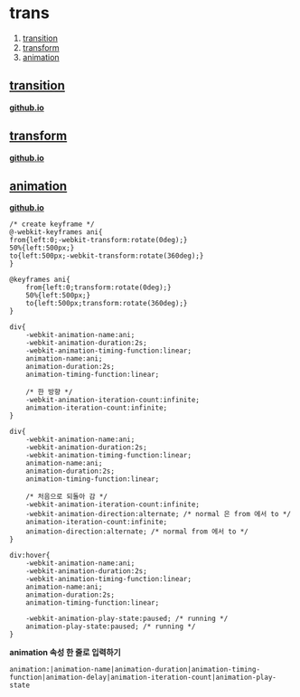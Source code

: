 # trans
1. [transition](#transition)
1. [transform](#transform)
1. [animation](#animation)

## <a href="#" name="transition">transition</a>
**[github.io](http://smilesol85.github.io/html-css/trans/transition.html "transition")**

## <a href="#" name="transform">transform</a>
**[github.io](http://smilesol85.github.io/html-css/trans/transform.html "transform")**

## <a href="#" name="animation">animation</a>
**[github.io](http://smilesol85.github.io/html-css/trans/animation.html "animation")**
    
    /* create keyframe */
    @-webkit-keyframes ani{
    from{left:0;-webkit-transform:rotate(0deg);}
    50%{left:500px;}
    to{left:500px;-webkit-transform:rotate(360deg);}
    }

    @keyframes ani{
        from{left:0;transform:rotate(0deg);}
        50%{left:500px;}
        to{left:500px;transform:rotate(360deg);}
    }

    div{
        -webkit-animation-name:ani;
        -webkit-animation-duration:2s;
        -webkit-animation-timing-function:linear;
        animation-name:ani;
        animation-duration:2s;
        animation-timing-function:linear;

        /* 한 방향 */
        -webkit-animation-iteration-count:infinite;
        animation-iteration-count:infinite;
    }

    div{
        -webkit-animation-name:ani;
        -webkit-animation-duration:2s;
        -webkit-animation-timing-function:linear;
        animation-name:ani;
        animation-duration:2s;
        animation-timing-function:linear;

        /* 처음으로 되돌아 감 */
        -webkit-animation-iteration-count:infinite;
        -webkit-animation-direction:alternate; /* normal 은 from 에서 to */
        animation-iteration-count:infinite;
        animation-direction:alternate; /* normal from 에서 to */
    }

    div:hover{
        -webkit-animation-name:ani;
        -webkit-animation-duration:2s;
        -webkit-animation-timing-function:linear;
        animation-name:ani;
        animation-duration:2s;
        animation-timing-function:linear;

        -webkit-animation-play-state:paused; /* running */
        animation-play-state:paused; /* running */
    }

**animation 속성 한 줄로 입력하기**

    animation:|animation-name|animation-duration|animation-timing-function|animation-delay|animation-iteration-count|animation-play-state
